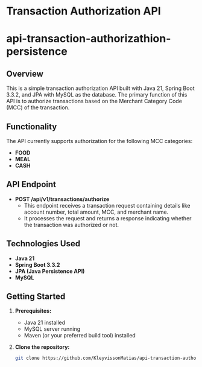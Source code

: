 # Transaction Authorization API 

# api-transaction-authorizathion-persistence

## Overview

This is a simple transaction authorization API built with Java 21, Spring Boot 3.3.2, and JPA with MySQL as the database. The primary function of this API is to authorize transactions based on the Merchant Category Code (MCC) of the transaction.

## Functionality

The API currently supports authorization for the following MCC categories:

* **FOOD**
* **MEAL**
* **CASH**

## API Endpoint

* **POST /api/v1/transactions/authorize**
    * This endpoint receives a transaction request containing details like account number, total amount, MCC, and merchant name.
    * It processes the request and returns a response indicating whether the transaction was authorized or not.

## Technologies Used

* **Java 21**
* **Spring Boot 3.3.2**
* **JPA (Java Persistence API)**
* **MySQL**

## Getting Started

1. **Prerequisites:**
   * Java 21 installed
   * MySQL server running
   * Maven (or your preferred build tool) installed

2. **Clone the repository:**

   ```bash
   git clone https://github.com/KleyvissonMatias/api-transaction-authorizathion-persistence.git

